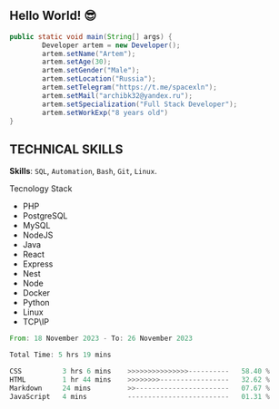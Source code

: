 ## Hello World! 😎


```JAVA
public static void main(String[] args) {
        Developer artem = new Developer();
        artem.setName("Artem");
        artem.setAge(30);
        artem.setGender("Male");
        artem.setLocation("Russia");
        artem.setTelegram("https://t.me/spacexln");
        artem.setMail("archibk32@yandex.ru");
        artem.setSpecialization("Full Stack Developer");
        artem.setWorkExp("8 years old")
}
```
## **TECHNICAL SKILLS**
**Skills**: `SQL`, `Automation`, `Bash`, `Git`, `Linux`.

Tecnology Stack
- PHP
- PostgreSQL
- MySQL
- NodeJS
- Java
- React
- Express
- Nest
- Node
- Docker
- Python
- Linux
- TCP\IP
  



<!--START_SECTION:waka-->

```rust
From: 18 November 2023 - To: 26 November 2023

Total Time: 5 hrs 19 mins

CSS          3 hrs 6 mins    >>>>>>>>>>>>>>>----------   58.40 %
HTML         1 hr 44 mins    >>>>>>>>-----------------   32.62 %
Markdown     24 mins         >>-----------------------   07.67 %
JavaScript   4 mins          -------------------------   01.31 %
```

<!--END_SECTION:waka-->
